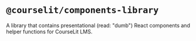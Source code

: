 # `@courselit/components-library`

A library that contains presentational (read: "dumb") React components and helper functions for CourseLit LMS.
